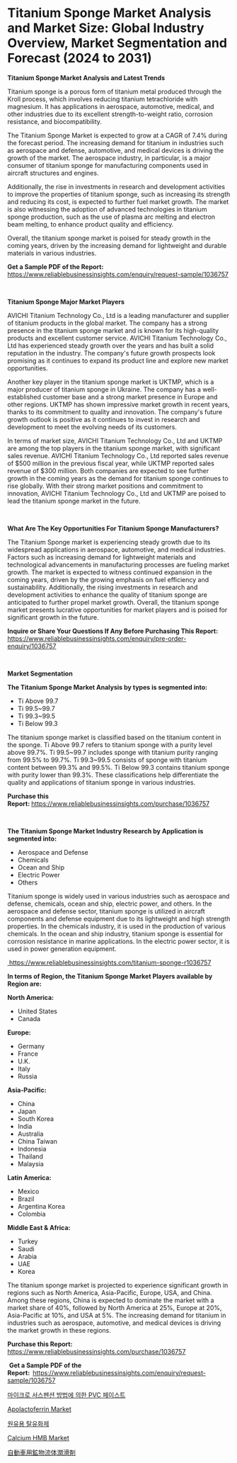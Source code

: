 <p><h1>Titanium Sponge Market Analysis and Market Size: Global Industry Overview, Market Segmentation and Forecast (2024 to 2031)</h1></p><p><strong>Titanium Sponge Market Analysis and Latest Trends</strong></p>
<p><p>Titanium sponge is a porous form of titanium metal produced through the Kroll process, which involves reducing titanium tetrachloride with magnesium. It has applications in aerospace, automotive, medical, and other industries due to its excellent strength-to-weight ratio, corrosion resistance, and biocompatibility.</p><p>The Titanium Sponge Market is expected to grow at a CAGR of 7.4% during the forecast period. The increasing demand for titanium in industries such as aerospace and defense, automotive, and medical devices is driving the growth of the market. The aerospace industry, in particular, is a major consumer of titanium sponge for manufacturing components used in aircraft structures and engines.</p><p>Additionally, the rise in investments in research and development activities to improve the properties of titanium sponge, such as increasing its strength and reducing its cost, is expected to further fuel market growth. The market is also witnessing the adoption of advanced technologies in titanium sponge production, such as the use of plasma arc melting and electron beam melting, to enhance product quality and efficiency.</p><p>Overall, the titanium sponge market is poised for steady growth in the coming years, driven by the increasing demand for lightweight and durable materials in various industries.</p></p>
<p><strong>Get a Sample PDF of the Report:&nbsp;</strong> <a href="https://www.reliablebusinessinsights.com/enquiry/request-sample/1036757">https://www.reliablebusinessinsights.com/enquiry/request-sample/1036757</a></p>
<p>&nbsp;</p>
<p><strong>Titanium Sponge Major Market Players</strong></p>
<p><p>AVICHI Titanium Technology Co., Ltd is a leading manufacturer and supplier of titanium products in the global market. The company has a strong presence in the titanium sponge market and is known for its high-quality products and excellent customer service. AVICHI Titanium Technology Co., Ltd has experienced steady growth over the years and has built a solid reputation in the industry. The company's future growth prospects look promising as it continues to expand its product line and explore new market opportunities.</p><p>Another key player in the titanium sponge market is UKTMP, which is a major producer of titanium sponge in Ukraine. The company has a well-established customer base and a strong market presence in Europe and other regions. UKTMP has shown impressive market growth in recent years, thanks to its commitment to quality and innovation. The company's future growth outlook is positive as it continues to invest in research and development to meet the evolving needs of its customers.</p><p>In terms of market size, AVICHI Titanium Technology Co., Ltd and UKTMP are among the top players in the titanium sponge market, with significant sales revenue. AVICHI Titanium Technology Co., Ltd reported sales revenue of $500 million in the previous fiscal year, while UKTMP reported sales revenue of $300 million. Both companies are expected to see further growth in the coming years as the demand for titanium sponge continues to rise globally. With their strong market positions and commitment to innovation, AVICHI Titanium Technology Co., Ltd and UKTMP are poised to lead the titanium sponge market in the future.</p></p>
<p>&nbsp;</p>
<p><strong>What Are The Key Opportunities For Titanium Sponge Manufacturers?</strong></p>
<p><p>The Titanium Sponge market is experiencing steady growth due to its widespread applications in aerospace, automotive, and medical industries. Factors such as increasing demand for lightweight materials and technological advancements in manufacturing processes are fueling market growth. The market is expected to witness continued expansion in the coming years, driven by the growing emphasis on fuel efficiency and sustainability. Additionally, the rising investments in research and development activities to enhance the quality of titanium sponge are anticipated to further propel market growth. Overall, the titanium sponge market presents lucrative opportunities for market players and is poised for significant growth in the future.</p></p>
<p><strong>Inquire or Share Your Questions If Any Before Purchasing This Report:</strong> <a href="https://www.reliablebusinessinsights.com/enquiry/pre-order-enquiry/1036757">https://www.reliablebusinessinsights.com/enquiry/pre-order-enquiry/1036757</a></p>
<p>&nbsp;</p>
<p><strong>Market Segmentation</strong></p>
<p><strong>The Titanium Sponge Market Analysis by types is segmented into:</strong></p>
<p><ul><li>Ti Above 99.7</li><li>Ti 99.5~99.7</li><li>Ti 99.3~99.5</li><li>Ti Below 99.3</li></ul></p>
<p><p>The titanium sponge market is classified based on the titanium content in the sponge. Ti Above 99.7 refers to titanium sponge with a purity level above 99.7%. Ti 99.5~99.7 includes sponge with titanium purity ranging from 99.5% to 99.7%. Ti 99.3~99.5 consists of sponge with titanium content between 99.3% and 99.5%. Ti Below 99.3 contains titanium sponge with purity lower than 99.3%. These classifications help differentiate the quality and applications of titanium sponge in various industries.</p></p>
<p><strong>Purchase this Report:&nbsp;</strong><a href="https://www.reliablebusinessinsights.com/purchase/1036757">https://www.reliablebusinessinsights.com/purchase/1036757</a></p>
<p>&nbsp;</p>
<p><strong>The Titanium Sponge Market Industry Research by Application is segmented into:</strong></p>
<p><ul><li>Aerospace and Defense</li><li>Chemicals</li><li>Ocean and Ship</li><li>Electric Power</li><li>Others</li></ul></p>
<p><p>Titanium sponge is widely used in various industries such as aerospace and defense, chemicals, ocean and ship, electric power, and others. In the aerospace and defense sector, titanium sponge is utilized in aircraft components and defense equipment due to its lightweight and high strength properties. In the chemicals industry, it is used in the production of various chemicals. In the ocean and ship industry, titanium sponge is essential for corrosion resistance in marine applications. In the electric power sector, it is used in power generation equipment.</p></p>
<p><a href="https://www.reliablebusinessinsights.com/titanium-sponge-r1036757">&nbsp;https://www.reliablebusinessinsights.com/titanium-sponge-r1036757</a></p>
<p><strong>In terms of Region, the Titanium Sponge Market Players available by Region are:</strong></p>
<p>
    <p> <strong> North America: </strong>
        <ul>
            <li>United States</li>
            <li>Canada</li>
        </ul>
        </p> 
    <p> <strong> Europe: </strong>
        <ul>
            <li>Germany</li>
            <li>France</li>
            <li>U.K.</li>
            <li>Italy</li>
            <li>Russia</li>
        </ul>
        </p> 
    <p> <strong> Asia-Pacific: </strong>
        <ul>
            <li>China</li>
            <li>Japan</li>
            <li>South Korea</li>
            <li>India</li>
            <li>Australia</li>
            <li>China Taiwan</li>
            <li>Indonesia</li>
            <li>Thailand</li>
            <li>Malaysia</li>
        </ul>
        </p> 
    <p> <strong> Latin America: </strong>
        <ul>
            <li>Mexico</li>
            <li>Brazil</li>
            <li>Argentina Korea</li>
            <li>Colombia</li>
        </ul>
        </p> 
    <p> <strong> Middle East & Africa: </strong>
        <ul>
            <li>Turkey</li>
            <li>Saudi</li>
            <li>Arabia</li>
            <li>UAE</li>
            <li>Korea</li>
        </ul>
    </p>
    </p>
<p><p>The titanium sponge market is projected to experience significant growth in regions such as North America, Asia-Pacific, Europe, USA, and China. Among these regions, China is expected to dominate the market with a market share of 40%, followed by North America at 25%, Europe at 20%, Asia-Pacific at 10%, and USA at 5%. The increasing demand for titanium in industries such as aerospace, automotive, and medical devices is driving the market growth in these regions.</p></p>
<p><strong>Purchase this Report: </strong><a href="https://www.reliablebusinessinsights.com/purchase/1036757">https://www.reliablebusinessinsights.com/purchase/1036757</a></p>
<p>&nbsp;<strong>Get a Sample PDF of the Report:&nbsp;&nbsp;</strong><a href="https://www.reliablebusinessinsights.com/enquiry/request-sample/1036757">https://www.reliablebusinessinsights.com/enquiry/request-sample/1036757</a></p>
<p><strong></strong></p>
<p><p><a href="https://github.com/naiemislamrayan2/Market-Research-Report-List-1/blob/main/3814112141057.md">마이크로 서스펜션 방법에 의한 PVC 페이스트</a></p><p><a href="https://github.com/wusalecollins540tpqoz/Market-Research-Report-List-3/blob/main/apolactoferrin-market.md">Apolactoferrin Market</a></p><p><a href="https://github.com/puputanisa684/Market-Research-Report-List-1/blob/main/1248687141058.md">원유용 탈유화제</a></p><p><a href="https://github.com/kathiaseamanalvaradovlprc2h/Market-Research-Report-List-3/blob/main/calcium-hmb-market.md">Calcium HMB Market</a></p><p><a href="https://github.com/ReyesKohler20231/Market-Research-Report-List-2/blob/main/6276619135554.md">自動車用鉱物流体潤滑剤</a></p></p>